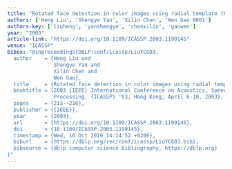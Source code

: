 ```yaml
---
title: "Rotated face detection in color images using radial template (RT)"
authors: ['Heng Liu', 'Shengye Yan', 'Xilin Chen', 'Wen Gao 0001']
authors-key: ['liuheng', 'yanshengye', 'chenxilin', 'gaowen']
year: "2003"
article-link: "https://doi.org/10.1109/ICASSP.2003.1199145"
venue: "ICASSP"
bibex: "@inproceedings{DBLP:conf/icassp/LiuYCG03,
  author    = {Heng Liu and
               Shengye Yan and
               Xilin Chen and
               Wen Gao},
  title     = {Rotated face detection in color images using radial template {(RT)}},
  booktitle = {2003 {IEEE} International Conference on Acoustics, Speech, and Signal
               Processing, {ICASSP} '03, Hong Kong, April 6-10, 2003},
  pages     = {213--216},
  publisher = {{IEEE}},
  year      = {2003},
  url       = {https://doi.org/10.1109/ICASSP.2003.1199145},
  doi       = {10.1109/ICASSP.2003.1199145},
  timestamp = {Wed, 16 Oct 2019 14:14:52 +0200},
  biburl    = {https://dblp.org/rec/conf/icassp/LiuYCG03.bib},
  bibsource = {dblp computer science bibliography, https://dblp.org}
}"
---
```

